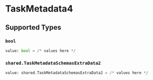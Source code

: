 # TaskMetadata4


## Supported Types

### `bool`

```python
value: bool = /* values here */
```

### `shared.TaskMetadataSchemasExtraData2`

```python
value: shared.TaskMetadataSchemasExtraData2 = /* values here */
```

